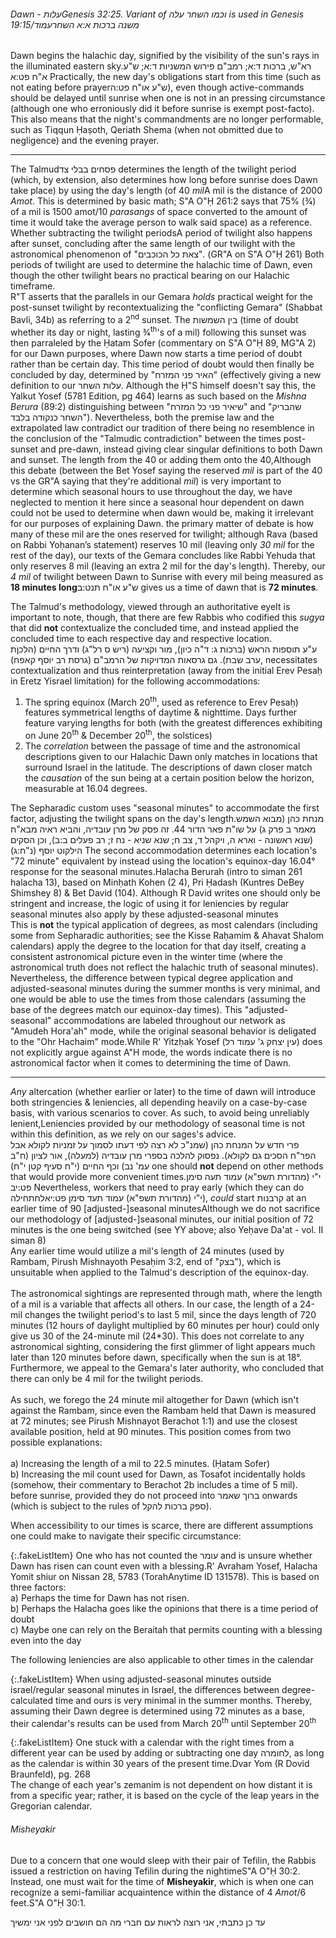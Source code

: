 <h6>Dawn - <span style="unicode-bidi: isolate;">עלות<span class="footnote">Genesis 32:25. Variant of וכמו השחר עלה is used in Genesis 19:15</span>/<span style="unicode-bidi: isolate;">עמוד</span><span class="footnote">משנה ברכות א:א</span> השחר</span></h6>

Dawn begins the halachic day, signified by the visibility of the sun's rays in the illuminated eastern sky.<span class="footnote">רא"ש, ברכות ד:א; רמב"ם פירוש המשניות ד:א; ש"ע א"ח פט:א</span> Practically, the new day's obligations start from this time (such as not eating before prayer<span class="footnote">ש"ע או"ח פט:ה</span>), even though active-commands should be delayed until sunrise when one is not in an pressing circumstance (although one who erroniously did it before sunrise is exempt post-facto). This also means that the night's commandments are no longer performable, such as Tiqqun Ḥaṣoth, Qeriath Shema (when not obmitted due to negligence) and the evening prayer.

---

The Talmud<span class="footnote">פסחים בבלי צד</span> determines the length of the twilight period (which, by extension, also determines how long before sunrise does Dawn take place) by using the day's length (of 40 _mil_<span class="footnote">A mil is the distance of 2000 *Amot*. This is determined by basic math; S"A O"Ḥ 261:2 says that 75% (3&frasl;4) of a mil is 1500 amot</span>/10 *parasangs* of space converted to the amount of time it would take the average person to walk said space) as a reference. Whether subtracting the twilight periods<span class="footnote">A period of twilight also happens after sunset, concluding after the same length of our twilight with the astronomical phenomenon of "צאת כל הכוכבים". (GR"A on S"A O"Ḥ 261) Both periods of twilight are used to determine the halachic time of Dawn, even though the other twilight bears no practical bearing on our Halachic timeframe.<br>R"T asserts that the parallels in our Gemara <i>holds</i> practical weight for the post-sunset twilight by recontextualizing the "conflicting Gemara" (Shabbat Bavli, 34b) as referring to a 2<sup>nd</sup> sunset. The בין השמשות (time of doubt whether its day or night, lasting 3&frasl;4<sup>th</sup>'s of a mil) following this sunset was then parraleled by the Ḥatam Sofer (commentary on S"A O"Ḥ 89, MG"A 2) for our Dawn purposes, where Dawn now starts a time period of doubt rather than be certain day. This time period of doubt would then finally be concluded by day, determined by "האיר פני המזרח" (effectively giving a new definition to our עלות השחר. Although the Ḥ"S himself doesn't say this, the Yalkut Yosef (5781 Edition, pg 464) learns as such based on the <i>Mishna Berura</i> (89:2) distinguishing between "שיאיר פני כל המזרח" and "שהבריק השחר כנקודה בלבד"). Nevertheless, both the premise law and the extrapolated law contradict our tradition of there being no resemblence in the conclusion of the "Talmudic contradiction" between the times post-sunset and pre-dawn, instead giving clear singular definitions to both Dawn and sunset. The </span> length from the 40 or adding them onto the 40,<span class="footnote">Although this debate (between the Bet Yosef saying the reserved <i>mil</i> is part of the 40 vs the GR"A saying that they're additional <i>mil</i>) is very important to determine which seasonal hours to use throughout the day, we have neglected to mention it here since a seasonal hour dependent on dawn could not be used to determine when dawn would be, making it irrelevant for our purposes of explaining Dawn.</span> the primary matter of debate is how many of these mil are the ones reserved for twilight; although Rava (based on Rabbi Yoḥanan’s statement) reserves 10 mil (leaving only _30 mil_ for the rest of the day), our texts of the Gemara concludes like Rabbi Yehuda that only reserves 8 mil (leaving an extra 2 mil for the day's length). Thereby, our _4 mil_ of twilight between Dawn to Sunrise with every mil being measured as **18 minutes long**<span class="footnote">ש"ע או"ח תנט:ב</span> gives us a time of dawn that is **72 minutes**.

The Talmud's methodology, viewed through an authoritative eye<span class="footnote">It is important to note, though, that there are few Rabbis who codified this <i>sugya</i> that did <b>not</b> contextualize the concluded time, and instead applied the concluded time to each respective day and respective location.<br>ע"ע תוספות הראש (ברכות ג: ד"ה כיון), מור וקציעה (ריש ס רל"ג) ודרך החיים (הלכןת ערב שבת). גם גרסאות המדויקות של הרמב"ם (גרסת רב יוסף קאפח)</span>, necessitates contextualization and thus reinterpretation (away from the initial Erev Pesaḥ in Eretz Yisrael limitation) for the following accommodations:

1. The spring equinox (March 20<sup>th</sup>, used as reference to Erev Pesaḥ) features symmetrical lengths of daytime & nighttime. Days further feature varying lengths for both (with the greatest differences exhibiting on June 20<sup>th</sup> & December 20<sup>th</sup>, the solstices)
2. The _correlation_ between the passage of time and the astronomical descriptions given to our Halachic Dawn only matches in locations that surround Israel in the latitude. The descriptions of dawn closer match the _causation_ of the sun being at a certain position below the horizon, measurable at 16.04 degrees.

The Sepharadic custom uses "seasonal minutes" to accommodate the first factor, adjusting the twilight spans on the day's length.<span class="footnote">מנחת כהן (מבוא השמש מאמר ב פרק ג) על שו"ת פאר הדור 44. זה פסק של מרן עובדיה, והביא ראיה מבא"ח (שנא ראשונה - וארא ה, ויקהל ד, צב ח; שנא שניא - נח ז; רב פעלים ב:ב), וכן הסקים הילקוט יוסף (נ"ח:ג)</span> The second accommodation determines each location's "72 minute" equivalent by instead using the location's equinox-day 16.04&deg; response for the seasonal minutes.<span class="footnote">Halacha Berurah (intro to siman 261 halacha 13), based on Minḥath Kohen (2 4), Pri Ḥadash (Kuntres DeBey Shimshey 8) & Bet David (104). Although R David writes one should only be stringent and increase, the logic of using it for leniencies by regular seasonal minutes also apply by these adjusted-seasonal minutes<br>This is <b>not</b> the typical application of degrees, as most calendars (including some from Sepharadic authorities; see the Kisse Raḥamim & Ahavat Shalom calendars) apply the degree to the location for that day itself, creating a consistent astronomical picture even in the winter time (where the astronomical truth does not reflect the halachic truth of seasonal minutes). Nevertheless, the difference between typical degree application and adjusted-seasonal minutes during the summer months is very minimal, and one would be able to use the times from those calendars (assuming the base of the degrees match our equinox-day times).</span> This "adjusted-seasonal" accommodations are labeled throughout our network as "Amudeh Hora'ah" mode, while the original seasonal behavior is deligated to the "Ohr Hachaim" mode.<span class="footnote">While R' Yitzḥak Yosef (עין יצחק ג' עמוד רל) does not explicitly argue against A"H mode, the words indicate there is no astronomical factor when it comes to determining the time of Dawn.</span>

---

_Any_ altercation (whether earlier or later) to the time of dawn will introduce both stringencies & leniencies, all depending heavily on a case-by-case basis, with various scenarios to cover. As such, to avoid being unreliably lenient,<span class="footnote">Leniencies provided by our methodology of seasonal time is not within this definition, as we rely on our sages's advice.<br>פרי חדש על המנחת כהן (שמנ"כ לא רצה לפי דעתו לסמוך על זמניות לקולא אבל הפר"ח הסכים גם לקולא). נפסוק להלכה בספרי מרן עובדיה (למעלה), אור לציון (ח"ב עמ' נב) וכף החיים (י"ח סעיף קטן י"ח)</span> one should **not** depend on other methods that would provide more convenient times.<span class="footnote">י"י (מהדורת תשפ"א) עמוד תעה סימן פט:יב</span> Nevertheless, workers that need to pray early (which they can do <span style="unicode-bidi: isolate;">לחתחילה</span><span class="footnote">י"י (מהדורת תשפ"א) עמוד תעד סימן פט:יא</span>), *could* start קרבנות at an earlier time of 90 [adjusted-]seasonal minutes<span class="footnote">Although we do not sacrifice our methodology of [adjusted-]seasonal minutes, our initial position of 72 minutes is the one being switched (see YY above; also Yeḥave Da'at - vol. II siman 8)<br>Any earlier time would utilize a mil's length of 24 minutes (used by Rambam, Pirush Mishnayoth Pesaḥim 3:2, end of "בצק"), which is unsuitable when applied to the Talmud's description of the equinox-day.<br><br>The astronomical sightings are represented through math, where the length of a mil is a variable that affects all others. In our case, the length of a 24-mil changes the twilight period's to last 5 mil, since the days length of 720 minutes (12 hours of daylight multiplied by 60 minutes per hour) could only give us 30 of the 24-minute mil (24\*30). This does not correlate to any astronomical sighting, considering the first glimmer of light appears much later than 120 minutes before dawn, specifically when the sun is at 18&deg;. Furthermore, we appeal to the Gemara's later authority, who concluded that there can only be 4 mil for the twilight periods.<br><br>As such, we forego the 24 minute mil altogether for Dawn (which isn't against the Rambam, since even the Rambam held that Dawn is measured at 72 minutes; see Pirush Mishnayot Berachot 1:1) and use the closest available position, held at 90 minutes. This position comes from two possible explanations:<br><br>a) Increasing the length of a mil to 22.5 minutes. (Ḥatam Sofer)<br>b) Increasing the mil count used for Dawn, as Tosafot incidentally holds (somehow, their commentary to Berachot 2b includes a time of 5 mil).</span> before sunrise, provided they do not proceed into ברוך שאמר onwards (which is subject to the rules of ספק ברכות להקל).

When accessibility to our times is scarce, there are different assumptions one could make to navigate their specific circumstance:

{:.fakeListItem}
One who has not counted the עומר and is unsure whether Dawn has risen can count even with a blessing.<span class="footnote">R' Avraham Yosef, Halacha Yomit shiur on Nissan 28, 5783 (TorahAnytime ID 131578). This is based on three factors:<br>a) Perhaps the time for Dawn has not risen.<br>b) Perhaps the Halacha goes like the opinions that there is a time period of doubt<br>c) Maybe one can rely on the Beraitah that permits counting with a blessing even into the day</span>

The following leniencies are also applicable to other times in the calendar

{:.fakeListItem}
When using adjusted-seasonal minutes outside israel/regular seasonal minutes in Israel, the differences between degree-calculated time and ours is very minimal in the summer months. Thereby, assuming their Dawn degree is determined using 72 minutes as a base, their calendar's results can be used from March 20<sup>th</sup> until September 20<sup>th</sup>

{:.fakeListItem}
One stuck with a calendar with the right times from a different year can be used by adding or subtracting one day לחומרה, as long as the calendar is within 30 years of the present time.<span class="footnote">Dvar Yom (R Dovid Braunfeld), pg. 268<br>The change of each year's zemanim is not dependent on how distant it is from a specific year; rather, it is based on the cycle of the leap years in the Gregorian calendar.</span>

###### Misheyakir

Due to a concern that one would sleep with their pair of Tefilin, the Rabbis issued a restriction on having Tefilin during the nightime<span class="footnote">S"A O"Ḥ 30:2</span>. Instead, one must wait for the time of **Misheyakir**, which is when one can recognize a semi-familiar acquaintence within the distance of 4 *Amot*/6 feet.<span class="footnote">S"A O"Ḥ 30:1</span>.

עד כן כתבתי, אני רוצה לראות עם חברי מה הם חושבים לפני אני ימשיך
<!-- A codified measurement for this time is subject to a wide spectrum of ranges. However, the o -->